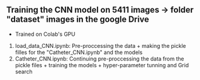 ## Training the CNN model on 5411 images -> folder "dataset" images in the google Drive


* Trained on Colab's GPU

<ol>
  <li>load_data_CNN.ipynb: Pre-proccessing the data + making the pickle filles for the "Catheter_CNN.ipynb" and the models</li>
  
  <li>Catheter_CNN.ipynb: Continuing pre-proccessing the data from the pickle files + training the models + hyper-parameter tunning and Grid search</li>
</ol>
